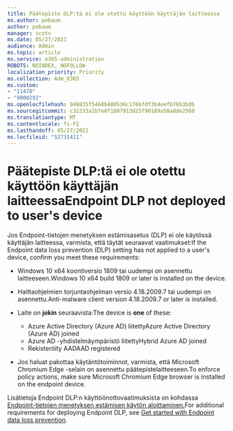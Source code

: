 ```yaml
---
title: Päätepiste DLP:tä ei ole otettu käyttöön käyttäjän laitteessa
ms.author: pebaum
author: pebaum
manager: scotv
ms.date: 05/27/2021
audience: Admin
ms.topic: article
ms.service: o365-administration
ROBOTS: NOINDEX, NOFOLLOW
localization_priority: Priority
ms.collection: Adm_O365
ms.custom:
- "11470"
- "9000292"
ms.openlocfilehash: 948835f5468b480536c176bfdf3b4eefb76b3bdb
ms.sourcegitcommit: c32233a1b7e6f1b07913d25f90189a58a8de2560
ms.translationtype: MT
ms.contentlocale: fi-FI
ms.lasthandoff: 05/27/2021
ms.locfileid: "52731411"
---
```

# <a name="endpoint-dlp-not-deployed-to-users-device"></a><span data-ttu-id="1164a-102">Päätepiste DLP:tä ei ole otettu käyttöön käyttäjän laitteessa</span><span class="sxs-lookup"><span data-stu-id="1164a-102">Endpoint DLP not deployed to user's device</span></span>

<span data-ttu-id="1164a-103">Jos Endpoint-tietojen menetyksen estämisasetus (DLP) ei ole käytössä käyttäjän laitteessa, varmista, että täytät seuraavat vaatimukset:</span><span class="sxs-lookup"><span data-stu-id="1164a-103">If the Endpoint data loss prevention (DLP) setting has not applied to a user's device, confirm you meet these requirements:</span></span>

- <span data-ttu-id="1164a-104">Windows 10 x64 koontiversio 1809 tai uudempi on asennettu laitteeseen.</span><span class="sxs-lookup"><span data-stu-id="1164a-104">Windows 10 x64 build 1809 or later is installed on the device.</span></span>
- <span data-ttu-id="1164a-105">Haittaohjelmien torjuntaohjelman versio 4.18.2009.7 tai uudempi on asennettu.</span><span class="sxs-lookup"><span data-stu-id="1164a-105">Anti-malware client version 4.18.2009.7 or later is installed.</span></span>
- <span data-ttu-id="1164a-106">Laite on **jokin** seuraavista:</span><span class="sxs-lookup"><span data-stu-id="1164a-106">The device is **one** of these:</span></span>
    
    - <span data-ttu-id="1164a-107">Azure Active Directory (Azure AD) liitetty</span><span class="sxs-lookup"><span data-stu-id="1164a-107">Azure Active Directory (Azure AD) joined</span></span>
    - <span data-ttu-id="1164a-108">Azure AD -yhdistelmäympäristö liitetty</span><span class="sxs-lookup"><span data-stu-id="1164a-108">Hybrid Azure AD joined</span></span>
    - <span data-ttu-id="1164a-109">Rekisteröity AAD</span><span class="sxs-lookup"><span data-stu-id="1164a-109">AAD registered</span></span>

- <span data-ttu-id="1164a-110">Jos haluat pakottaa käytäntötoiminnot, varmista, että Microsoft Chromium Edge -selain on asennettu päätepistelaitteeseen.</span><span class="sxs-lookup"><span data-stu-id="1164a-110">To enforce policy actions, make sure Microsoft Chromium Edge browser is installed on the endpoint device.</span></span>

<span data-ttu-id="1164a-111">Lisätietoja Endpoint DLP:n käyttöönottovaatimuksista on kohdassa [Endpoint-tietojen menetyksen estämisen käytön aloittaminen.](/microsoft-365/compliance/endpoint-dlp-getting-started#prepare-your-endpoints)</span><span class="sxs-lookup"><span data-stu-id="1164a-111">For additional requirements for deploying Endpoint DLP, see [Get started with Endpoint data loss prevention](/microsoft-365/compliance/endpoint-dlp-getting-started#prepare-your-endpoints).</span></span>